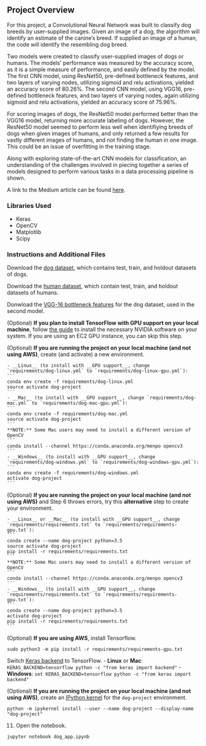 ## Project Overview

For this project, a Convolutional Neural Network was built to classify dog breeds by user-supplied images.  Given an image of a dog, the algorithm will identify an estimate of the canine’s breed.  If supplied an image of a human, the code will identify the resembling dog breed.  

Two models were created to classify user-supplied images of dogs or humans. The models' performance was measured by the accuracy score, as it is a simple measure of performance, and easily defined by the model. The first CNN model, using ResNet50, pre-defined bottleneck features, and two layers of varying nodes, utilizing sigmoid and relu activations, yielded an accuracy score of 80.26%. The second CNN model, using VGG16, pre-defined bottleneck features, and two layers of varying nodes, again utilizing sigmoid and relu activations, yielded an accuracy score of 75.96%. 

For scoring images of dogs, the ResNet50 model performed better than the VGG16 model, returning more accurate labeling of dogs. However, the ResNet50 model seemed to perform less well when identifiying breeds of dogs when given images of humans, and only returned a few results for vastly different images of humans, and not finding the human in one image. This could be an issue of overfitting in the training stage. 

Along with exploring state-of-the-art CNN models for classification, an understanding of the challenges involved in piecing together a series of models designed to perform various tasks in a data processing pipeline is shown.

A link to the Medium article can be found [here](https://medium.com/@stephen.parvaresh/i-am-a-chinese-crested-dog-creating-a-cnn-dog-classifier-8bd284fcf005).

### Libraries Used
- Keras
- OpenCV
- Matplotlib
- Scipy

### Instructions and Additional Files

Download the [dog dataset](https://s3-us-west-1.amazonaws.com/udacity-aind/dog-project/dogImages.zip), which contains test, train, and holdout datasets of dogs.   

Download the [human dataset](https://s3-us-west-1.amazonaws.com/udacity-aind/dog-project/lfw.zip), which contain test, train, and holdout datasets of humans. 

Donwload the [VGG-16 bottleneck features](https://s3-us-west-1.amazonaws.com/udacity-aind/dog-project/DogVGG16Data.npz) for the dog dataset, used in the second model.

(Optional) __If you plan to install TensorFlow with GPU support on your local machine__, follow [the guide](https://www.tensorflow.org/install/) to install the necessary NVIDIA software on your system.  If you are using an EC2 GPU instance, you can skip this step.

(Optional) **If you are running the project on your local machine (and not using AWS)**, create (and activate) a new environment.

	- __Linux__ (to install with __GPU support__, change `requirements/dog-linux.yml` to `requirements/dog-linux-gpu.yml`): 
	```
	conda env create -f requirements/dog-linux.yml
	source activate dog-project
	```  
	- __Mac__ (to install with __GPU support__, change `requirements/dog-mac.yml` to `requirements/dog-mac-gpu.yml`): 
	```
	conda env create -f requirements/dog-mac.yml
	source activate dog-project
	```  
	**NOTE:** Some Mac users may need to install a different version of OpenCV
	```
	conda install --channel https://conda.anaconda.org/menpo opencv3
	```
	- __Windows__ (to install with __GPU support__, change `requirements/dog-windows.yml` to `requirements/dog-windows-gpu.yml`):  
	```
	conda env create -f requirements/dog-windows.yml
	activate dog-project
	```

(Optional) **If you are running the project on your local machine (and not using AWS)** and Step 6 throws errors, try this __alternative__ step to create your environment.

	- __Linux__ or __Mac__ (to install with __GPU support__, change `requirements/requirements.txt` to `requirements/requirements-gpu.txt`): 
	```
	conda create --name dog-project python=3.5
	source activate dog-project
	pip install -r requirements/requirements.txt
	```
	**NOTE:** Some Mac users may need to install a different version of OpenCV
	```
	conda install --channel https://conda.anaconda.org/menpo opencv3
	```
	- __Windows__ (to install with __GPU support__, change `requirements/requirements.txt` to `requirements/requirements-gpu.txt`):  
	```
	conda create --name dog-project python=3.5
	activate dog-project
	pip install -r requirements/requirements.txt
	```
	
(Optional) **If you are using AWS**, install Tensorflow.
```
sudo python3 -m pip install -r requirements/requirements-gpu.txt
```
	
Switch [Keras backend](https://keras.io/backend/) to TensorFlow.
	- __Linux__ or __Mac__: 
		```
		KERAS_BACKEND=tensorflow python -c "from keras import backend"
		```
	- __Windows__: 
		```
		set KERAS_BACKEND=tensorflow
		python -c "from keras import backend"
		```

(Optional) **If you are running the project on your local machine (and not using AWS)**, create an [IPython kernel](http://ipython.readthedocs.io/en/stable/install/kernel_install.html) for the `dog-project` environment. 
```
python -m ipykernel install --user --name dog-project --display-name "dog-project"
```

11. Open the notebook.
```
jupyter notebook dog_app.ipynb
```

